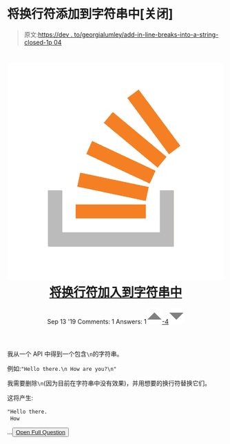 # 将换行符添加到字符串中[关闭]

> 原文:[https://dev . to/georgialumley/add-in-line-breaks-into-a-string-closed-1p 04](https://dev.to/georgialumley/add-in-line-breaks-into-a-string-closed-1p04)

<header>

# ![](img/5dbb32dd8e7a84fd6febfe0cdccb56ed.png) [将换行符加入到字符串中](https://stackoverflow.com/questions/57924030/add-in-line-breaks-into-a-string)

Sep 13 '19 Comments: 1 Answers: 1[![](img/a065da4e8eb02494bbdf9da25e72307b.png)-4![](img/0a5dbf7e796d422711f0ba4f7b944281.png)](https://stackoverflow.com/questions/57924030/add-in-line-breaks-into-a-string) </header>

我从一个 API 中得到一个包含`\n`的字符串。

例如:`"Hello there.\n How are you?\n"`

我需要删除`\n`(因为目前在字符串中没有效果)，并用想要的换行符替换它们。

这将产生:

```
"Hello there. 
 How
```

…<button class="ltag__stackexchange--btn" type="button">[Open Full Question](https://stackoverflow.com/questions/57924030/add-in-line-breaks-into-a-string)</button>